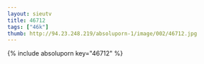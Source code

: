 ```yaml
--- 
layout: sieutv
title: 46712
tags: ["46k"]
thumb: http://94.23.248.219/absoluporn-1/image/002/46712.jpg
---
```

{% include absoluporn key="46712" %} 
